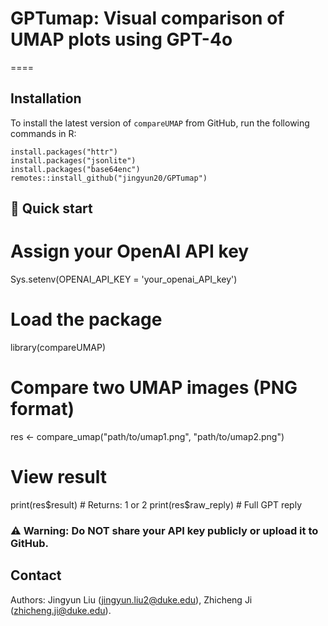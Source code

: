 # GPTumap: Visual comparison of UMAP plots using GPT-4o
====

## Installation 

To install the latest version of `compareUMAP` from GitHub, run the following commands in R:

```{r eval = FALSE}
install.packages("httr")
install.packages("jsonlite")
install.packages("base64enc")
remotes::install_github("jingyun20/GPTumap")
```

##  🚀 Quick start

# Assign your OpenAI API key
Sys.setenv(OPENAI_API_KEY = 'your_openai_API_key')

# Load the package
library(compareUMAP)

# Compare two UMAP images (PNG format)
res <- compare_umap("path/to/umap1.png", "path/to/umap2.png")

# View result
print(res$result)      # Returns: 1 or 2
print(res$raw_reply)   # Full GPT reply

### ⚠️ Warning: Do NOT share your API key publicly or upload it to GitHub.

## Contact

Authors: Jingyun Liu (jingyun.liu2@duke.edu), Zhicheng Ji (zhicheng.ji@duke.edu).


